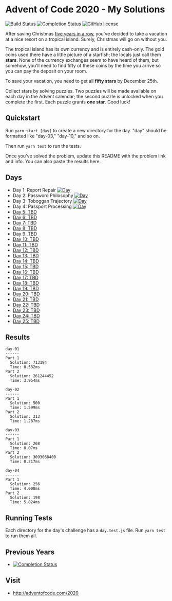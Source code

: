# Advent of Code 2020 - My Solutions
[![Build Status](https://github.com/jamieshark/advent-of-code-2020/workflows/build/badge.svg)](https://github.com/jamieshark/advent-of-code-2020/actions)
[![Completion Status](https://img.shields.io/endpoint?url=https://raw.githubusercontent.com/jamieshark/advent-of-code-2020/master/.github/badges/completion.json)](https://github.com/jamieshark/advent-of-code-2020)
[![GitHub license](https://img.shields.io/badge/license-MIT-blue.svg)](https://raw.githubusercontent.com/jamieshark/advent-of-code-2020/master/LICENSE)

After saving Christmas [five years in a row](https://adventofcode.com/events), you've decided to take a vacation at a nice resort on a tropical island. Surely, Christmas will go on without you.

The tropical island has its own currency and is entirely cash-only. The gold coins used there have a little picture of a starfish; the locals just call them **stars**. None of the currency exchanges seem to have heard of them, but somehow, you'll need to find fifty of these coins by the time you arrive so you can pay the deposit on your room.

To save your vacation, you need to get all **fifty stars** by December 25th.

Collect stars by solving puzzles. Two puzzles will be made available on each day in the Advent calendar; the second puzzle is unlocked when you complete the first. Each puzzle grants **one star**. Good luck!


## Quickstart

Run `yarn start [day]` to create a new directory for the day. "day" should be formatted like "day-03," "day-10," and so on.

Then run `yarn test` to run the tests.

Once you've solved the problem, update this README with the problem link and info. You can also paste the results here.
## Days

- Day 1: Report Repair [![Day](https://badgen.net/badge/01/%E2%98%85%E2%98%85/blue)](src/day-01)
- Day 2: Password Philosophy [![Day](https://badgen.net/badge/02/%E2%98%85%E2%98%85/blue)](src/day-02)
- Day 3: Toboggan Trajectory [![Day](https://badgen.net/badge/03/%E2%98%85%E2%98%85/blue)](src/day-03)
- Day 4: Passport Processing [![Day](https://badgen.net/badge/04/%E2%98%85%E2%98%85/blue)](src/day-04)
- [Day 5: TBD](src/day-05/)
- [Day 6: TBD](src/day-06/)
- [Day 7: TBD](src/day-07/)
- [Day 8: TBD](src/day-08/)
- [Day 9: TBD](src/day-09/)
- [Day 10: TBD](src/day-10/)
- [Day 11: TBD](src/day-11/)
- [Day 12: TBD](src/day-12/)
- [Day 13: TBD](src/day-13/)
- [Day 14: TBD](src/day-14/)
- [Day 15: TBD](src/day-15/)
- [Day 16: TBD](src/day-16/)
- [Day 17: TBD](src/day-17/)
- [Day 18: TBD](src/day-18/)
- [Day 19: TBD](src/day-19/)
- [Day 20: TBD](src/day-20/)
- [Day 21: TBD](src/day-21/)
- [Day 22: TBD](src/day-22/)
- [Day 23: TBD](src/day-23/)
- [Day 24: TBD](src/day-24/)
- [Day 25: TBD](src/day-25/)

## Results
```
day-01
------
Part 1
  Solution: 713184
  Time: 0.532ms
Part 2
  Solution: 261244452
  Time: 3.954ms

day-02
------
Part 1
  Solution: 500
  Time: 1.599ms
Part 2
  Solution: 313
  Time: 1.287ms

day-03
------
Part 1
  Solution: 268
  Time: 0.07ms
Part 2
  Solution: 3093068400
  Time: 0.217ms

day-04
------
Part 1
  Solution: 256
  Time: 4.008ms
Part 2
  Solution: 198
  Time: 5.824ms
```
## Running Tests

Each directory for the day's challenge has a `day.test.js` file. Run `yarn test` to run them all.

## Previous Years
- [![Completion Status](https://img.shields.io/endpoint?url=https://raw.githubusercontent.com/jamieshark/advent-of-code-2019/master/.github/badges/completion.json&label=2019)](https://github.com/jamieshark/advent-of-code-2019)

## Visit
- http://adventofcode.com/2020
